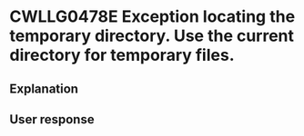 # CWLLG0478E Exception locating the temporary directory. Use the current directory for temporary files.

## Explanation

## User response